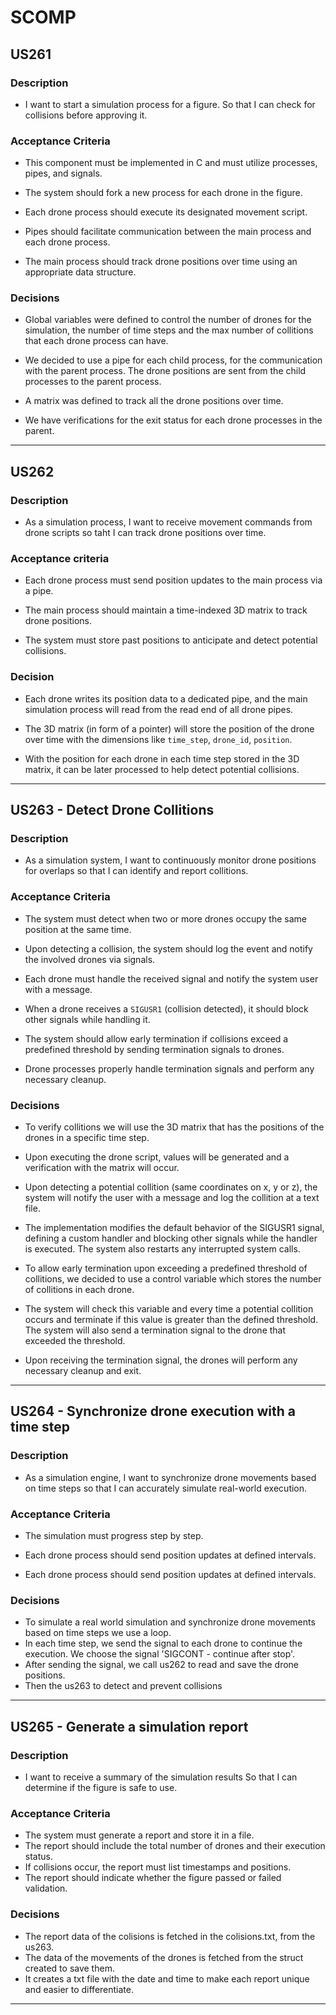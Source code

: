 # SCOMP

## US261

### Description

- I want to start a simulation process for a figure. So that I can check for collisions before approving it.

### Acceptance Criteria

- This component must be implemented in C and must utilize processes, pipes, and signals.

- The system should fork a new process for each drone in the figure.

- Each drone process should execute its designated movement script.

- Pipes should facilitate communication between the main process and each drone process.

- The main process should track drone positions over time using an appropriate data structure.

### Decisions

- Global variables were defined to control the number of drones for the simulation, the number of time steps and the max
  number of collitions that each drone process can have.

- We decided to use a pipe for each child process, for the communication with the parent process. The drone positions 
  are sent from the child processes to the parent process.

- A matrix was defined to track all the drone positions over time.

- We have verifications for the exit status for each drone processes in the parent.

---

## US262

### Description

  - As a simulation process, I want to receive movement commands from drone scripts so taht I can track drone positions over time.

### Acceptance criteria

  - Each drone process must send position updates to the main process via a pipe.

  - The main process should maintain a time-indexed 3D matrix to track drone positions.

  - The system must store past positions to anticipate and detect potential collisions.

### Decision

  - Each drone writes its position data to a dedicated pipe, and the main simulation process will read from the read end of all drone pipes.
  
  - The 3D matrix (in form of a pointer) will store the position of the drone over time with the dimensions like `time_step`, `drone_id`, `position`.

  - With the position for each drone in each time step stored in the 3D matrix, it can be later processed to help detect potential collisions.
  
---

## US263 - Detect Drone Collitions

### Description

- As a simulation system, I want to continuously monitor drone positions for overlaps so that I can identify and report 
  collitions.

### Acceptance Criteria

- The system must detect when two or more drones occupy the same position at the same time.

- Upon detecting a collision, the system should log the event and notify the involved drones via signals.

- Each drone must handle the received signal and notify the system user with a message.

- When a drone receives a `SIGUSR1` (collision detected), it should block other signals while handling it.

- The system should allow early termination if collisions exceed a predefined threshold by sending termination 
   signals to drones.

- Drone processes properly handle termination signals and perform any necessary cleanup.

### Decisions

- To verify collitions we will use the 3D matrix that has the positions of the drones in a specific time step.

- Upon executing the drone script, values will be generated and a verification with the matrix will occur. 

- Upon detecting a potential collition (same coordinates on x, y or z), the system will notify the user with a message 
  and log the collition at a text file.

- The implementation modifies the default behavior of the SIGUSR1 signal, defining a custom handler and blocking other 
  signals while the handler is executed. The system also restarts any interrupted system calls.

- To allow early termination upon exceeding a predefined threshold of collitions, we decided to use a control variable 
   which stores the number of collitions in each drone.

- The system will check this variable and every time a potential collition occurs and terminate if this 
   value is greater than the defined threshold. The system will also send a termination signal to the drone that exceeded
    the threshold.

- Upon receiving the termination signal, the drones will perform any necessary cleanup and exit. 

---
## US264 - Synchronize drone execution with a time step

### Description

- As a simulation engine, I want to synchronize drone movements based on 
time steps so that I can accurately simulate real-world execution.


### Acceptance Criteria

- The simulation must progress step by step.

- Each drone process should send position updates at defined
  intervals.

- Each drone process should send position updates at defined
  intervals.

### Decisions

- To simulate a real world simulation and synchronize drone movements based on time steps we use a loop.
- In each time step, we send the signal to each drone to continue the execution. We choose the signal 'SIGCONT - continue after stop'.
- After sending the signal, we call us262 to read and save the drone positions.
- Then the us263 to detect and prevent collisions
---

## US265 - Generate a simulation report

### Description

- I want to receive a summary of the simulation results
So that I can determine if the figure is safe to use.

### Acceptance Criteria

- The system must generate a report and store it in a file.
- The report should include the total number of drones and their execution status.
- If collisions occur, the report must list timestamps and positions.
- The report should indicate whether the figure passed or failed
validation.

### Decisions

- The report data of the colisions is fetched in the colisions.txt, from the us263.
- The data of the movements of the drones is fetched from the struct created to save them.
- It creates a txt file with the date and time to make each report unique and easier to differentiate.

---